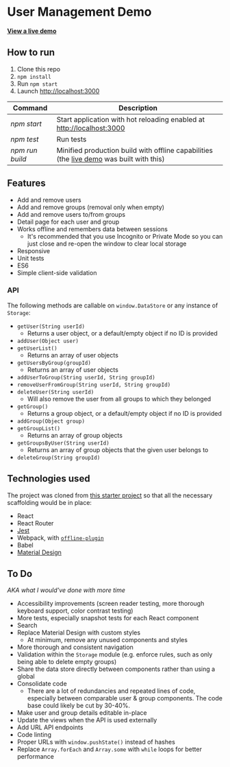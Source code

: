 # User Management Demo

**[View a live demo](https://patik.github.io/user-management-demo)**

## How to run

1. Clone this repo
1. `npm install`
1. Run `npm start`
1. Launch [http://localhost:3000](http://localhost:3000/)

Command|Description
--- | ---
*npm start*|Start application with hot reloading enabled at [http://localhost:3000](http://localhost:3000/)
*npm test*|Run tests
*npm run build*|Minified production build with offline capabilities (the [live demo](https://patik.github.io/user-management-demo) was built with this)

## Features

- Add and remove users
- Add and remove groups (removal only when empty)
- Add and remove users to/from groups
- Detail page for each user and group
- Works offline and remembers data between sessions
    + It's recommended that you use Incognito or Private Mode so you can just close and re-open the window to clear local storage
- Responsive
- Unit tests
- ES6
- Simple client-side validation

### API

The following methods are callable on `window.DataStore` or any instance of `Storage`:

- `getUser(String userId)`
    + Returns a user object, or a default/empty object if no ID is provided
- `addUser(Object user)`
- `getUserList()`
    + Returns an array of user objects
- `getUsersByGroup(groupId)`
    + Returns an array of user objects
- `addUserToGroup(String userId, String groupId)`
- `removeUserFromGroup(String userId, String groupId)`
- `deleteUser(String userId)`
    + Will also remove the user from all groups to which they belonged
- `getGroup()`
    + Returns a group object, or a default/empty object if no ID is provided
- `addGroup(Object group)`
- `getGroupList()`
    + Returns an array of group objects
- `getGroupsByUser(String userId)`
    + Returns an array of group objects that the given user belongs to
- `deleteGroup(String groupId)`

## Technologies used

The project was cloned from [this starter project](https://github.com/paulhoughton/react-pwa) so that all the necessary scaffolding would be in place:

- React
- React Router
- [Jest](https://facebook.github.io/jest/)
- Webpack, with [`offline-plugin`](https://www.npmjs.com/package/offline-plugin)
- Babel
- [Material Design](https://github.com/react-mdl/react-mdl)

## To Do

*AKA what I would've done with more time*

- Accessibility improvements (screen reader testing, more thorough keyboard support, color contrast testing)
- More tests, especially snapshot tests for each React component
- Search
- Replace Material Design with custom styles
    + At minimum, remove any unused components and styles
- More thorough and consistent navigation
- Validation within the `Storage` module (e.g. enforce rules, such as only being able to delete empty groups)
- Share the data store directly between components rather than using a global
- Consolidate code
    + There are a lot of redundancies and repeated lines of code, especially between comparable user & group components. The code base could likely be cut by 30-40%.
- Make user and group details editable in-place
- Update the views when the API is used externally
- Add URL API endpoints
- Code linting
- Proper URLs with `window.pushState()` instead of hashes
- Replace `Array.forEach` and `Array.some` with `while` loops for better performance
